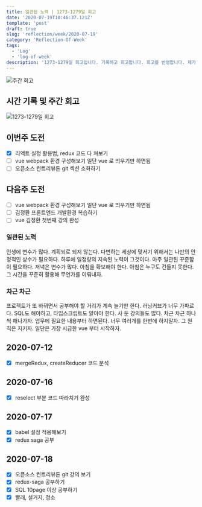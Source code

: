 ```yaml
---
title: 일관된 노력 | 1273-1279일 회고
date: '2020-07-19T10:46:37.121Z'
template: 'post'
draft: true
slug: 'reflection/week/2020-07-19'
category: 'Reflection-Of-Week'
tags:
  - 'Log'
  - 'log-of-week'
description: '1273-1279일 회고입니다. 기록하고 회고합니다. 회고를 반영합니다. 제가 자라는 방식입니다.'
---
```

![주간 회고](https://imgur.com/PwMHNaY.png)



## 시간 기록 및 주간 회고 

![1273-1279일 회고](.png)

## 이번주 도전
- [x] 리엑트 실정 활용법, redux 코드 다 쳐보기
- [ ] vue webpack 환경 구성해보기 일단 vue 로 띄우기만 하면됨
- [ ] 오픈소스 컨트리뷰톤 git 섹션 소화하기

## 다음주 도전
- [ ] vue webpack 환경 구성해보기 일단 vue 로 띄우기만 하면됨
- [ ] 김정환 프론트엔드 개발환경 복습하기 
- [ ] vue 김정환 첫번째 강의 완성

### 일관된 노력 
인생에 변수가 많다. 계획되로 되지 않는다. 다변하는 세상에 맞서기 위해서는 나만의 안정적인 상수가 필요하다. 하루에 일정량의 지속된 노력이 그것이다. 아주 일관된 꾸준함이 필요하다. 저녁은 변수가 많다. 아침을 확보해야 한다. 아침은 누구도 건들지 못한다. 그 시간을 꾸준히 활용해 무언가를 이뤄내자.

### 차근 차근
프로젝트가 또 바뀌면서 공부해야 할 거리가 계속 늘기만 한다. 러닝커브가 너무 가파르다. SQL도 해야하고, 타입스크립트도 알아야 한다. 사 둔 강의들도 많다. 차근 차근 하나씩 해나가자. 업무에 필요한 내용부터 하면된다. 너무 여러개를 한번에 하지말자. 그 원칙은 지키자. 일단은 가장 시급한 vue 부터 시작하자.

## 2020-07-12
- [x] mergeRedux, createReducer 코드 분석 

## 2020-07-16
- [x] reselect 부분 코드 따라치기 완성 

## 2020-07-17
- [x] babel 설정 적용해보기 
- [x] redux saga 공부

## 2020-07-18
- [x] 오픈소스 컨트리뷰톤 git 강의 보기 
- [x] redux-saga 공부하기  
- [x] SQL 10page 이상 공부하기 
- [x] 빨래, 설거지, 청소
